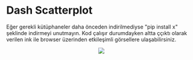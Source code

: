 ﻿# Dash Scatterplot
 Eğer gerekli kütüphaneler daha önceden indirilmediyse "pip install x" şeklinde indirmeyi unutmayın.
 Kod çalışır durumdayken altta ççıktı olarak verilen ink ile browser üzerinden etkileşimli görsellere ulaşabilirsiniz.

<p align="center">
  <img src="https://user-images.githubusercontent.com/70684994/98291640-8031eb80-1fbc-11eb-9ffb-75c057e8b102.gif" />
</p>

